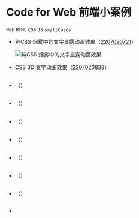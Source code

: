 # Code for Web 前端小案例

`Web` `HTML` `CSS` `JS` `smallCases`

- 纯CSS 烟雾中的文字显露动画效果（[2207090721](https://k34869.gitee.io/code/2207090721)）

  ![纯CSS 烟雾中的文字显露动画效果](https://i0.hdslb.com/bfs/archive/7c03794e82b386290bbb8d4f09f2d4621e211493.jpg)

- CSS 3D 文字动画效果（[2207020838](https://k34869.gitee.io/code/2207020838)）

  ![]()

- （）

  ![]()

- （）

  ![]()

- （）

  ![]()

- （）

  ![]()

- （）

  ![]()

- （）

  ![]()

- （）

  ![]()

- 
